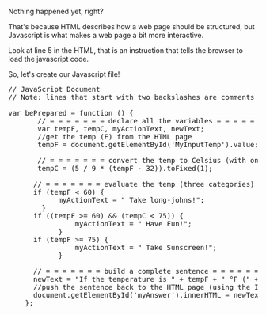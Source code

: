 Nothing happened yet, right?

That's because HTML describes how a web page should be structured, but Javascript is what makes a web page a bit more interactive.  

Look at line 5 in the HTML, that is an instruction that tells the browser to load the javascript code.

So, let's create our Javascript file!

<pre class="file" data-filename="BePrepared.js" data-target="replace">// JavaScript Document
// Note: lines that start with two backslashes are comments - not code!
 
var bePrepared = function () {
       // = = = = = = = declare all the variables = = = = = = = = 
       var tempF, tempC, myActionText, newText;
       //get the temp (F) from the HTML page
       tempF = document.getElementById(&#39;MyInputTemp&#39;).value;
 
       // = = = = = = = convert the temp to Celsius (with only one decimal place)
       tempC = (5 / 9 * (tempF - 32)).toFixed(1);
 
      // = = = = = = = evaluate the temp (three categories) = = = = = = =  
      if (tempF &lt; 60) {
            myActionText = &quot; Take long-johns!&quot;;
        }
      if ((tempF &gt;= 60) &amp;&amp; (tempC &lt; 75)) {
                myActionText = &quot; Have Fun!&quot;;
            }
      if (tempF &gt;= 75) {
                myActionText = &quot; Take Sunscreen!&quot;;
            }
 
      // = = = = = = = build a complete sentence = = = = = = =  
      newText = &quot;If the temperature is &quot; + tempF + &quot; &#176;F (&quot; + tempC + &quot; &#176;C): &quot; + myActionText;
      //push the sentence back to the HTML page (using the ID of the markup element: &#39;myAnswer&#39;)
      document.getElementById(&#39;myAnswer&#39;).innerHTML = newText;
    };
</pre>
